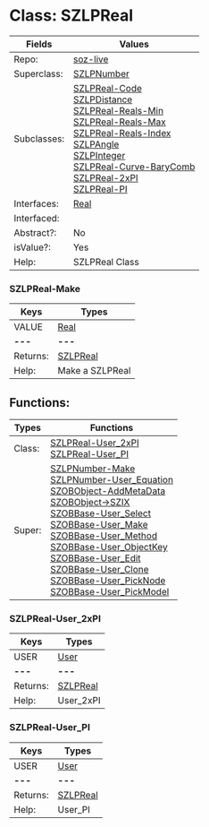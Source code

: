 
# Class:	SZLPReal

| Fields | Values |
| --------- | --------- |
| Repo: | [soz-live](/repos/soz-live.html) |
| Superclass: | [SZLPNumber](SZLPNumber.html) |
| Subclasses: | [SZLPReal-Code](SZLPReal-Code.html) <br> [SZLPDistance](SZLPDistance.html) <br> [SZLPReal-Reals-Min](SZLPReal-Reals-Min.html) <br> [SZLPReal-Reals-Max](SZLPReal-Reals-Max.html) <br> [SZLPReal-Reals-Index](SZLPReal-Reals-Index.html) <br> [SZLPAngle](SZLPAngle.html) <br> [SZLPInteger](SZLPInteger.html) <br> [SZLPReal-Curve-BaryComb](SZLPReal-Curve-BaryComb.html) <br> [SZLPReal-2xPI](SZLPReal-2xPI.html) <br> [SZLPReal-PI](SZLPReal-PI.html) |
| Interfaces: | [Real](Real.html) |
| Interfaced: |  |
| Abstract?: | No |
| isValue?: | Yes |
| Help: | SZLPReal Class |

### SZLPReal-Make

| Keys | Types |
| --------- | --------- |
| VALUE | [Real](Real.html) |
| **---** | **---** |
| Returns: | [SZLPReal](SZLPReal.html) |
| Help: | Make a SZLPReal |


## Functions:

| Types | Functions |
| --------- | --------- |
| Class: | [SZLPReal-User_2xPI](#SZLPReal-User_2xPI) <br> [SZLPReal-User_PI](#SZLPReal-User_PI) |
| Super: | [SZLPNumber-Make](SZLPNumber.html) <br> [SZLPNumber-User_Equation](SZLPNumber.html) <br> [SZOBObject-AddMetaData](SZOBObject.html) <br> [SZOBObject->SZIX](SZOBObject.html) <br> [SZOBBase-User_Select](SZOBBase.html) <br> [SZOBBase-User_Make](SZOBBase.html) <br> [SZOBBase-User_Method](SZOBBase.html) <br> [SZOBBase-User_ObjectKey](SZOBBase.html) <br> [SZOBBase-User_Edit](SZOBBase.html) <br> [SZOBBase-User_Clone](SZOBBase.html) <br> [SZOBBase-User_PickNode](SZOBBase.html) <br> [SZOBBase-User_PickModel](SZOBBase.html) |


### SZLPReal-User_2xPI

| Keys | Types |
| --------- | --------- |
| USER | [User](User.html) |
| **---** | **---** |
| Returns: | [SZLPReal](SZLPReal.html) |
| Help: | User_2xPI |

### SZLPReal-User_PI

| Keys | Types |
| --------- | --------- |
| USER | [User](User.html) |
| **---** | **---** |
| Returns: | [SZLPReal](SZLPReal.html) |
| Help: | User_PI |


